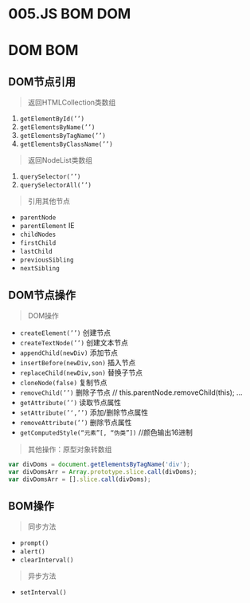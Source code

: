 # 005.JS BOM DOM

# DOM BOM

## DOM节点引用

> 返回HTMLCollection类数组

1. ```getElementById(’’)```
2. ```getElementsByName(’’)```
3. ```getElementsByTagName(’’)```
4. ```getElementsByClassName(’’)```

> 返回NodeList类数组

1. ```querySelector(’’)```
2. ```querySelectorAll(’’)```

> 引用其他节点

- ```parentNode```
- ```parentElement``` IE
- ```childNodes```
- ```firstChild```
- ```lastChild```
- ```previousSibling```
- ```nextSibling```

## DOM节点操作

> DOM操作

- ```createElement(’’)``` 创建节点
- ```createTextNode(’’)``` 创建文本节点
- ```appendChild(newDiv)``` 添加节点
- ```insertBefore(newDiv,son)``` 插入节点
- ```replaceChild(newDiv,son)``` 替换子节点
- ```cloneNode(false)``` 复制节点
- ```removeChild(’’)``` 删除子节点 // this.parentNode.removeChild(this); …
- ```getAttribute(’’)``` 读取节点属性
- ```setAttribute(’‘,’’)``` 添加/删除节点属性
- ```removeAttribute(’’)``` 删除节点属性
- ```getComputedStyle(“元素”[, “伪类”])``` //颜色输出16进制

> 其他操作：原型对象转数组

```javascript
var divDoms = document.getElementsByTagName('div');
var divDomsArr = Array.prototype.slice.call(divDoms);
var divDomsArr = [].slice.call(divDoms);
```

## BOM操作

> 同步方法

- ```prompt()```
- ```alert()```
- ```clearInterval()```

> 异步方法

- ```setInterval()```